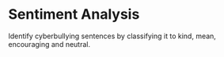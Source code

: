 # Sentiment Analysis
Identify cyberbullying sentences by classifying it to kind, mean, encouraging and neutral.
